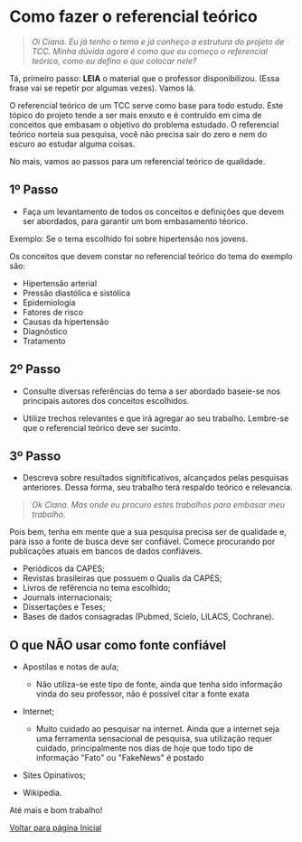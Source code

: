 # Como fazer o referencial teórico

> *Oi Ciana. Eu já tenho o tema e já conheço a estrutura do projeto de TCC. Minha dúvida agora é como que eu começo o referencial teórico, como eu defino o que colocar nele?*

Tá, primeiro passo: **LEIA** o material que o professor disponibilizou. (Essa frase vai se repetir por algumas vezes). Vamos lá.

O referencial teórico de um TCC serve como base para todo estudo. Este tópico do projeto tende a ser mais enxuto e é contruído em cima de conceitos que embasam o objetivo do problema estudado.
O referencial teórico norteia sua pesquisa, você não precisa sair do zero e nem do escuro ao estudar alguma coisas.

No mais, vamos ao passos para um referencial teórico de qualidade.

## 1º Passo

* Faça um levantamento de todos os conceitos e definições que devem ser abordados, para garantir um bom embasamento téorico.
  
Exemplo: Se o tema escolhido foi sobre hipertensão nos jovens.

Os conceitos que devem constar no referencial teórico do tema do exemplo são:

* Hipertensão arterial
* Pressão diastólica e sistólica
* Epidemiologia
* Fatores de risco
* Causas da hipertensão
* Diagnóstico
* Tratamento

## 2º Passo

* Consulte diversas referências do tema a ser abordado baseie-se nos principais autores dos conceitos escolhidos.
  
* Utilize trechos relevantes e que irá agregar ao seu trabalho. Lembre-se que o referencial teórico deve ser sucinto.

## 3º Passo

* Descreva sobre resultados signitificativos, alcançados pelas pesquisas anteriores. Dessa forma, seu trabalho terá respaldo teórico e relevancia.

> *Ok Ciana. Mas onde eu procuro estes trabalhos para embasar meu trabalho.*

Pois bem, tenha em mente que a sua pesquisa precisa ser de qualidade e, para isso a fonte de busca deve ser confiável. Comece procurando por publicações atuais em bancos de dados confiáveis.

* Periódicos da CAPES;
* Revistas brasileiras que possuem o Qualis da CAPES;
* Livros de refêrencia no tema escolhido;
* Journals internacionais;
* Dissertações e Teses;
* Bases de dados consagradas (Pubmed, Scielo, LILACS, Cochrane).

## O que NÃO usar como fonte confiável

* Apostilas e notas de aula;

  * Não utiliza-se este tipo de fonte, ainda que tenha sido informação vinda do seu professor, não é possível citar a fonte exata
  
* Internet;
  
  * Muito cuidado ao pesquisar na internet. Ainda que a internet seja uma ferramenta sensacional de pesquisa, sua utilização requer cuidado, principalmente nos dias de hoje que todo tipo de informação "Fato" ou "FakeNews" é postado

* Sites Opinativos;
  
* Wikipedia.

Até mais e bom trabalho!

[Voltar para página Inicial](index.md)